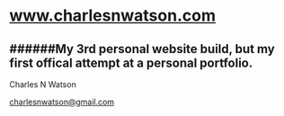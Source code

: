 # www.charlesnwatson.com
######My 3rd personal website build, but my first offical attempt at a personal portfolio.
----
Charles N Watson

charlesnwatson@gmail.com
